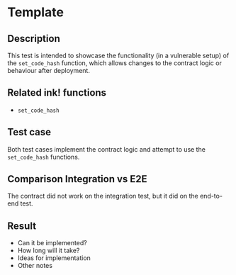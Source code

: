# Template

## Description

This test is intended to showcase the functionality (in a vulnerable setup) of the `set_code_hash` function, which allows changes to the contract logic or behaviour after deployment.

## Related ink! functions

- `set_code_hash`

## Test case

Both test cases implement the contract logic and attempt to use the `set_code_hash` functions.

## Comparison Integration vs E2E

The contract did not work on the integration test, but it did on the end-to-end test.

## Result

- Can it be implemented?
- How long will it take?
- Ideas for implementation
- Other notes
